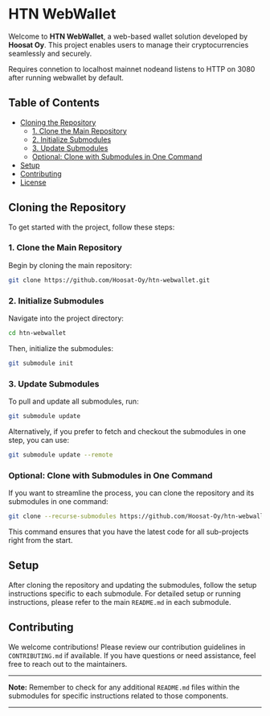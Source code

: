 # HTN WebWallet

Welcome to **HTN WebWallet**, a web-based wallet solution developed by **Hoosat Oy**. This project enables users to manage their cryptocurrencies seamlessly and securely.

Requires connetion to localhost mainnet nodeand listens to HTTP on 3080 after running webwallet by default.

## Table of Contents

- [Cloning the Repository](#cloning-the-repository)
  - [1. Clone the Main Repository](#1-clone-the-main-repository)
  - [2. Initialize Submodules](#2-initialize-submodules)
  - [3. Update Submodules](#3-update-submodules)
  - [Optional: Clone with Submodules in One Command](#optional-clone-with-submodules-in-one-command)
- [Setup](#setup)
- [Contributing](#contributing)
- [License](#license)

## Cloning the Repository

To get started with the project, follow these steps:

### 1. Clone the Main Repository

Begin by cloning the main repository:

```bash
git clone https://github.com/Hoosat-Oy/htn-webwallet.git
```

### 2. Initialize Submodules

Navigate into the project directory:

```bash
cd htn-webwallet
```

Then, initialize the submodules:

```bash
git submodule init
```

### 3. Update Submodules

To pull and update all submodules, run:

```bash
git submodule update
```

Alternatively, if you prefer to fetch and checkout the submodules in one step, you can use:

```bash
git submodule update --remote
```

### Optional: Clone with Submodules in One Command

If you want to streamline the process, you can clone the repository and its submodules in one command:

```bash
git clone --recurse-submodules https://github.com/Hoosat-Oy/htn-webwallet.git
```

This command ensures that you have the latest code for all sub-projects right from the start.

## Setup

After cloning the repository and updating the submodules, follow the setup instructions specific to each submodule. For detailed setup or running instructions, please refer to the main `README.md` in each submodule.

## Contributing

We welcome contributions! Please review our contribution guidelines in `CONTRIBUTING.md` if available. If you have questions or need assistance, feel free to reach out to the maintainers.

---

**Note:** Remember to check for any additional `README.md` files within the submodules for specific instructions related to those components.

--- 

